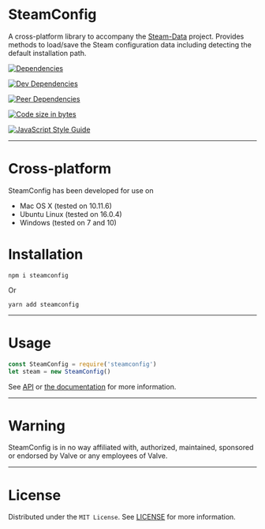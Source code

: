 # SteamConfig

A cross-platform library to accompany the [Steam-Data](https://github.com/l3laze/Steam-Data) project. Provides methods to load/save the Steam configuration data including detecting the default installation path.


[![Dependencies](https://img.shields.io/david/expressjs/express.svg)](https://github.com/l3laze/SteamConfig)

[![Dev Dependencies](https://img.shields.io/david/dev/expressjs/express.svg)](https://github.com/l3laze/SteamConfig)

[![Peer Dependencies](https://img.shields.io/david/peer/webcomponents/generator-element.svg)](https://github.com/l3laze/SteamConfig)

[![Code size in bytes](https://img.shields.io/github/languages/code-size/badges/shields.svg)](https://github.com/l3laze/SteamConfig)

[![JavaScript Style Guide](https://cdn.rawgit.com/standard/standard/master/badge.svg)](https://github.com/standard/standard)


----


# Cross-platform


SteamConfig has been developed for use on

  * Mac OS X (tested on 10.11.6)
  * Ubuntu Linux (tested on 16.0.4)
  * Windows (tested on 7 and 10)


# Installation


`npm i steamconfig`


Or


`yarn add steamconfig`


----


# Usage


```javascript
const SteamConfig = require('steamconfig')
let steam = new SteamConfig()
```


See [API](./../API.md) or [the documentation](./index.html) for more information.


----


# Warning

SteamConfig is in no way affiliated with, authorized, maintained, sponsored or endorsed by Valve or any employees of Valve.


----


# License


Distributed under the `MIT License`. See [LICENSE](https://github.com/l3laze/SteamConfig/blob/master/LICENSE.md) for more information.
